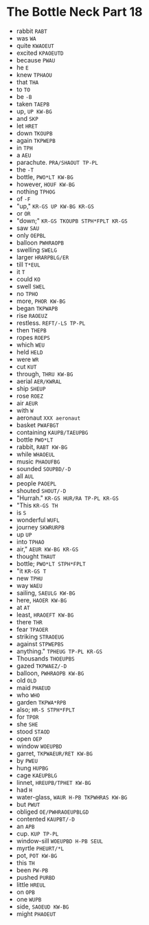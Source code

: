 # The Bottle Neck Part 18

* rabbit `RABT`
* was `WA`
* quite `KWAOEUT`
* excited `KPAOEUTD`
* because `PWAU`
* he `E`
* knew `TPHAOU`
* that `THA`
* to `TO`
* be `-B`
* taken `TAEPB`
* up, `UP KW-BG`
* and `SKP`
* let `HRET`
* down `TKOUPB`
* again `TKPWEPB`
* in `TPH`
* a `AEU`
* parachute. `PRA/SHAOUT TP-PL`
* the `-T`
* bottle, `PWO*LT KW-BG`
* however, `HOUF KW-BG`
* nothing `TPHOG`
* of `-F`
* "up," `KR-GS UP KW-BG KR-GS`
* or `OR`
* "down;" `KR-GS TKOUPB STPH*FPLT KR-GS`
* saw `SAU`
* only `OEPBL`
* balloon `PWHRAOPB`
* swelling `SWELG`
* larger `HRARPBLG/ER`
* till `T*EUL`
* it `T`
* could `KO`
* swell `SWEL`
* no `TPHO`
* more, `PHOR KW-BG`
* began `TKPWAPB`
* rise `RAOEUZ`
* restless. `REFT/-LS TP-PL`
* then `THEPB`
* ropes `ROEPS`
* which `WEU`
* held `HELD`
* were `WR`
* cut `KUT`
* through, `THRU KW-BG`
* aerial `AER/KWRAL`
* ship `SHEUP`
* rose `ROEZ`
* air `AEUR`
* with `W`
* aeronaut `XXX aeronaut`
* basket `PWAFBGT`
* containing `KAUPB/TAEUPBG`
* bottle `PWO*LT`
* rabbit, `RABT KW-BG`
* while `WHAOEUL`
* music `PHAOUFBG`
* sounded `SOUPBD/-D`
* all `AUL`
* people `PAOEPL`
* shouted `SHOUT/-D`
* "Hurrah." `KR-GS HUR/RA TP-PL KR-GS`
* "This `KR-GS TH`
* is `S`
* wonderful `WUFL`
* journey `SKWRURPB`
* up `UP`
* into `TPHAO`
* air," `AEUR KW-BG KR-GS`
* thought `THAUT`
* bottle; `PWO*LT STPH*FPLT`
* "it `KR-GS T`
* new `TPHU`
* way `WAEU`
* sailing, `SAEULG KW-BG`
* here, `HAOER KW-BG`
* at `AT`
* least, `HRAOEFT KW-BG`
* there `THR`
* fear `TPAOER`
* striking `STRAOEUG`
* against `STPWEPBS`
* anything." `TPHEUG TP-PL KR-GS`
* Thousands `THOEUPBS`
* gazed `TKPWAEZ/-D`
* balloon, `PWHRAOPB KW-BG`
* old `OLD`
* maid `PHAEUD`
* who `WHO`
* garden `TKPWA*RPB`
* also; `HR-S STPH*FPLT`
* for `TPOR`
* she `SHE`
* stood `STAOD`
* open `OEP`
* window `WOEUPBD`
* garret, `TKPWAEUR/RET KW-BG`
* by `PWEU`
* hung `HUPBG`
* cage `KAEUPBLG`
* linnet, `HREUPB/TPHET KW-BG`
* had `H`
* water-glass, `WAUR H-PB TKPWHRAS KW-BG`
* but `PWUT`
* obliged `OE/PWHRAOEUPBLGD`
* contented `KAUPBT/-D`
* an `APB`
* cup. `KUP TP-PL`
* window-sill `WOEUPBD H-PB SEUL`
* myrtle `PHEURT/*L`
* pot, `POT KW-BG`
* this `TH`
* been `PW-PB`
* pushed `PURBD`
* little `HREUL`
* on `OPB`
* one `WUPB`
* side, `SAOEUD KW-BG`
* might `PHAOEUT`

